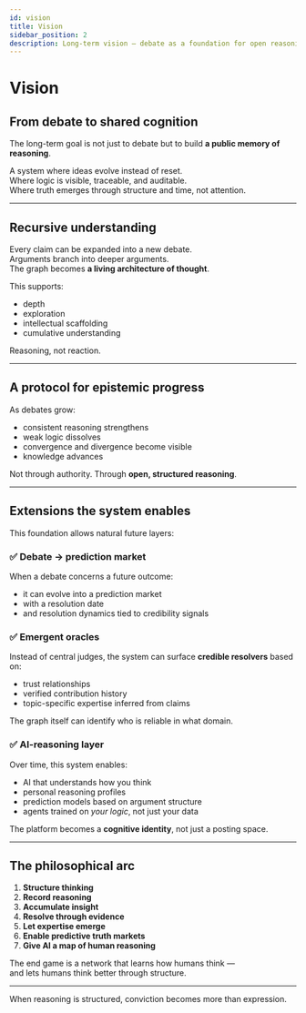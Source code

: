 ```yaml
---
id: vision
title: Vision
sidebar_position: 2
description: Long-term vision — debate as a foundation for open reasoning, emergent oracles, and intelligence.
---
```


# Vision

## From debate to shared cognition

The long-term goal is not just to debate but to build **a public memory of reasoning**.

A system where ideas evolve instead of reset.  
Where logic is visible, traceable, and auditable.  
Where truth emerges through structure and time, not attention.

---

## Recursive understanding

Every claim can be expanded into a new debate.  
Arguments branch into deeper arguments.  
The graph becomes **a living architecture of thought**.

This supports:

- depth
- exploration
- intellectual scaffolding
- cumulative understanding

Reasoning, not reaction.

---

## A protocol for epistemic progress

As debates grow:

- consistent reasoning strengthens
- weak logic dissolves
- convergence and divergence become visible
- knowledge advances

Not through authority. Through **open, structured reasoning**.

---

## Extensions the system enables

This foundation allows natural future layers:

### ✅ Debate → prediction market

When a debate concerns a future outcome:

- it can evolve into a prediction market
- with a resolution date
- and resolution dynamics tied to credibility signals

### ✅ Emergent oracles

Instead of central judges, the system can surface **credible resolvers** based on:

- trust relationships
- verified contribution history
- topic-specific expertise inferred from claims

The graph itself can identify who is reliable in what domain.

### ✅ AI-reasoning layer

Over time, this system enables:

- AI that understands how you think
- personal reasoning profiles
- prediction models based on argument structure
- agents trained on *your logic*, not just your data

The platform becomes a **cognitive identity**, not just a posting space.

---

## The philosophical arc

1. **Structure thinking**
2. **Record reasoning**
3. **Accumulate insight**
4. **Resolve through evidence**
5. **Let expertise emerge**
6. **Enable predictive truth markets**
7. **Give AI a map of human reasoning**

The end game is a network that learns how humans think —  
and lets humans think better through structure.

---

When reasoning is structured, conviction becomes more than expression.
